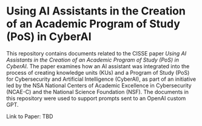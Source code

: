 # Using AI Assistants in the Creation of an Academic Program of Study (PoS) in CyberAI
This repository contains documents related to the CISSE paper *Using AI Assistants in the Creation of an Academic Program of Study (PoS) in CyberAI*. The paper examines how an AI assistant was integrated into the process of creating knowledge units (KUs) and a Program of Study (PoS) for Cybersecurity and Artificial Intelligence (CyberAI), as part of an initiative led by the NSA National Centers of Academic Excellence in Cybersecurity (NCAE-C) and the National Science Foundation (NSF). The documents in this repository were used to support prompts sent to an OpenAI custom GPT. 

Link to Paper: TBD